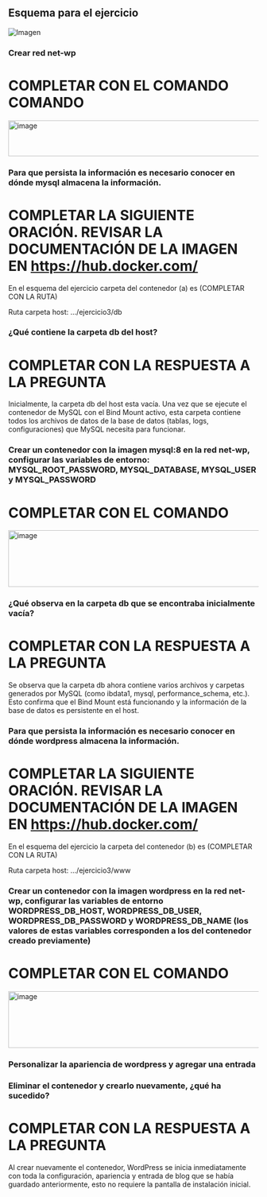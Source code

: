## Esquema para el ejercicio
![Imagen](esquema-ejercicio3.PNG)

### Crear red net-wp
# COMPLETAR CON EL COMANDO COMANDO
<img width="808" height="72" alt="image" src="https://github.com/user-attachments/assets/b6a00ca3-b8fa-4158-8f85-9d6dc008f7f0" />

### Para que persista la información es necesario conocer en dónde mysql almacena la información.
# COMPLETAR LA SIGUIENTE ORACIÓN. REVISAR LA DOCUMENTACIÓN DE LA IMAGEN EN https://hub.docker.com/
En el esquema del ejercicio carpeta del contenedor (a) es (COMPLETAR CON LA RUTA)

Ruta carpeta host: .../ejercicio3/db

### ¿Qué contiene la carpeta db del host?
# COMPLETAR CON LA RESPUESTA A LA PREGUNTA
Inicialmente, la carpeta db del host esta vacía. Una vez que se ejecute el contenedor de MySQL con el Bind Mount activo, esta carpeta contiene todos los archivos de datos de la base de datos (tablas, logs, configuraciones) que MySQL necesita para funcionar.

### Crear un contenedor con la imagen mysql:8  en la red net-wp, configurar las variables de entorno: MYSQL_ROOT_PASSWORD, MYSQL_DATABASE, MYSQL_USER y MYSQL_PASSWORD
# COMPLETAR CON EL COMANDO
<img width="1464" height="114" alt="image" src="https://github.com/user-attachments/assets/8a8a3ef5-9da0-4997-ae0d-8e5ce3f845ab" />

### ¿Qué observa en la carpeta db que se encontraba inicialmente vacía?
# COMPLETAR CON LA RESPUESTA A LA PREGUNTA
Se observa que la carpeta db ahora contiene varios archivos y carpetas generados por MySQL (como ibdata1, mysql, performance_schema, etc.). Esto confirma que el Bind Mount está funcionando y la información de la base de datos es persistente en el host.

### Para que persista la información es necesario conocer en dónde wordpress almacena la información.
# COMPLETAR LA SIGUIENTE ORACIÓN. REVISAR LA DOCUMENTACIÓN DE LA IMAGEN EN https://hub.docker.com/
En el esquema del ejercicio la carpeta del contenedor (b) es (COMPLETAR CON LA RUTA)

Ruta carpeta host: .../ejercicio3/www

### Crear un contenedor con la imagen wordpress en la red net-wp, configurar las variables de entorno WORDPRESS_DB_HOST, WORDPRESS_DB_USER, WORDPRESS_DB_PASSWORD y WORDPRESS_DB_NAME (los valores de estas variables corresponden a los del contenedor creado previamente)
# COMPLETAR CON EL COMANDO
<img width="1458" height="114" alt="image" src="https://github.com/user-attachments/assets/b3b10184-e605-4c86-8297-066853e6e66b" />

### Personalizar la apariencia de wordpress y agregar una entrada

### Eliminar el contenedor y crearlo nuevamente, ¿qué ha sucedido?

# COMPLETAR CON LA RESPUESTA A LA PREGUNTA 
Al crear nuevamente el contenedor, WordPress se inicia inmediatamente con toda la configuración, apariencia y entrada de blog que se había guardado anteriormente, esto no requiere la pantalla de instalación inicial.

